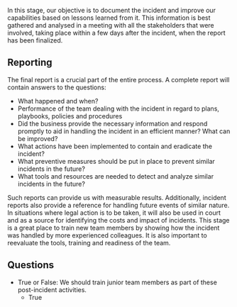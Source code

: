 In this stage, our objective is to document the incident and improve our capabilities based on lessons learned from it.
This information is best gathered and analysed in a meeting with all the stakeholders that were involved, taking place within a few days after the incident, when the report has been finalized.
## Reporting

The final report is a crucial part of the entire process. A complete report will contain answers to the questions:
- What happened and when?
- Performance of the team dealing with the incident in regard to plans, playbooks, policies and procedures
- Did the business provide the necessary information and respond promptly to aid in handling the incident in an efficient manner? What can be improved?
- What actions have been implemented to contain and eradicate the incident?
- What preventive measures should be put in place to prevent similar incidents in the future?
- What tools and resources are needed to detect and analyze similar incidents in the future?

Such reports can provide us with measurable results.
Additionally, incident reports also provide a reference for handling future events of similar nature.
In situations where legal action is to be taken, it will also be used in court and as a source for identifying the costs and impact of incidents.
This stage is a great place to train new team members by showing how the incident was handled by more experienced colleagues.
It is also important to reevaluate the tools, training and readiness of the team.

## Questions
- True or False: We should train junior team members as part of these post-incident activities.
	- True